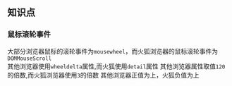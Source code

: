 ## 知识点

### 鼠标滚轮事件
大部分浏览器鼠标的滚轮事件为`mousewheel`，而火狐浏览器的鼠标滚轮事件为`DOMMouseScroll`  
其他浏览器使用`wheeldelta`属性,而火狐使用`detail`属性
其他浏览器属性取值`120`的倍数,而火狐浏览器使用`3`的倍数
其他浏览器正值为上，火狐负值为上

